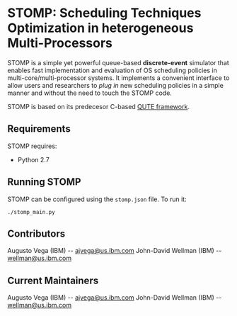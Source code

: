 # STOMP: Scheduling Techniques Optimization in heterogeneous Multi-Processors 

STOMP is a simple yet powerful queue-based **discrete-event** simulator that enables fast implementation and evaluation of OS scheduling policies in multi-core/multi-processor systems. It implements a convenient interface to allow users and researchers to _plug in_ new scheduling policies in a simple manner and without the need to touch the STOMP code.

STOMP is based on its predecesor C-based <a href="https://ieeexplore.ieee.org/document/5749737" target="_blank">QUTE framework</a>.


## Requirements

STOMP requires:
 - Python 2.7


## Running STOMP

STOMP can be configured using the `stomp.json` file. To run it:

```
./stomp_main.py
```

## Contributors

Augusto Vega (IBM) --  ajvega@us.ibm.com
John-David Wellman (IBM) -- wellman@us.ibm.com

## Current Maintainers

Augusto Vega (IBM) --  ajvega@us.ibm.com
John-David Wellman (IBM) -- wellman@us.ibm.com
